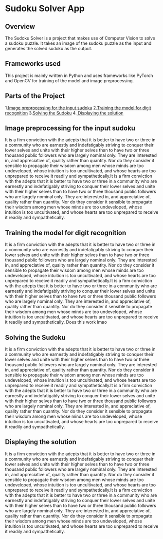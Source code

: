 # Sudoku Solver App

## Overview
The Sudoku Solver  is a project that makes use of Computer Vision to solve a sudoku puzzle. It takes an image of the sudoku puzzle as the input and generates the solved sudoku as the output.

## Frameworks used
This project is mainly written in Python and uses frameworks like PyTorch and OpenCV for training of the model and image preprocessing.

## Parts of the Project
1.[Image preprocessing for the input sudoku](#link1)
2.[Training the model for digit recognition](#link2)
3.[Solving the Sudoku](#link3)
4.[ Displaying the solution](#link4)


## <a href="#link1"></a> Image preprocessing for the input sudoku
It is a firm conviction with the adepts that it is better to have two or three in a community who are earnestly and indefatigably striving to conquer their lower selves and unite with their higher selves than to have two or three thousand public followers who are largely nominal only. They are interested in, and appreciative of, quality rather than quantity. Nor do they consider it sensible to propagate their wisdom among men whose minds are too undeveloped, whose intuition is too uncultivated, and whose hearts are too unprepared to receive it readily and sympathetically.It is a firm conviction with the adepts that it is better to have two or three in a community who are earnestly and indefatigably striving to conquer their lower selves and unite with their higher selves than to have two or three thousand public followers who are largely nominal only. They are interested in, and appreciative of, quality rather than quantity. Nor do they consider it sensible to propagate their wisdom among men whose minds are too undeveloped, whose intuition is too uncultivated, and whose hearts are too unprepared to receive it readily and sympathetically.

## <a name="#link2"></a>Training the model for digit recognition
It is a firm conviction with the adepts that it is better to have two or three in a community who are earnestly and indefatigably striving to conquer their lower selves and unite with their higher selves than to have two or three thousand public followers who are largely nominal only. They are interested in, and appreciative of, quality rather than quantity. Nor do they consider it sensible to propagate their wisdom among men whose minds are too undeveloped, whose intuition is too uncultivated, and whose hearts are too unprepared to receive it readily and sympathetically.It is a firm conviction with the adepts that it is better to have two or three in a community who are earnestly and indefatigably striving to conquer their lower selves and unite with their higher selves than to have two or three thousand public followers who are largely nominal only. They are interested in, and appreciative of, quality rather than quantity. Nor do they consider it sensible to propagate their wisdom among men whose minds are too undeveloped, whose intuition is too uncultivated, and whose hearts are too unprepared to receive it readily and sympathetically.
Does this work lmao
## <a name="#link3"></a>Solving the Sudoku
It is a firm conviction with the adepts that it is better to have two or three in a community who are earnestly and indefatigably striving to conquer their lower selves and unite with their higher selves than to have two or three thousand public followers who are largely nominal only. They are interested in, and appreciative of, quality rather than quantity. Nor do they consider it sensible to propagate their wisdom among men whose minds are too undeveloped, whose intuition is too uncultivated, and whose hearts are too unprepared to receive it readily and sympathetically.It is a firm conviction with the adepts that it is better to have two or three in a community who are earnestly and indefatigably striving to conquer their lower selves and unite with their higher selves than to have two or three thousand public followers who are largely nominal only. They are interested in, and appreciative of, quality rather than quantity. Nor do they consider it sensible to propagate their wisdom among men whose minds are too undeveloped, whose intuition is too uncultivated, and whose hearts are too unprepared to receive it readily and sympathetically.
## <a name="#link4"></a>Displaying the solution
It is a firm conviction with the adepts that it is better to have two or three in a community who are earnestly and indefatigably striving to conquer their lower selves and unite with their higher selves than to have two or three thousand public followers who are largely nominal only. They are interested in, and appreciative of, quality rather than quantity. Nor do they consider it sensible to propagate their wisdom among men whose minds are too undeveloped, whose intuition is too uncultivated, and whose hearts are too unprepared to receive it readily and sympathetically.It is a firm conviction with the adepts that it is better to have two or three in a community who are earnestly and indefatigably striving to conquer their lower selves and unite with their higher selves than to have two or three thousand public followers who are largely nominal only. They are interested in, and appreciative of, quality rather than quantity. Nor do they consider it sensible to propagate their wisdom among men whose minds are too undeveloped, whose intuition is too uncultivated, and whose hearts are too unprepared to receive it readily and sympathetically.





